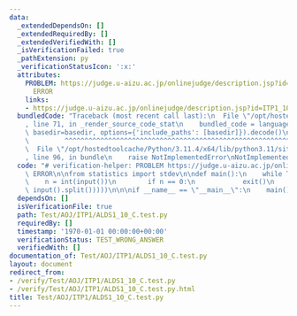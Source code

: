 ```yaml
---
data:
  _extendedDependsOn: []
  _extendedRequiredBy: []
  _extendedVerifiedWith: []
  _isVerificationFailed: true
  _pathExtension: py
  _verificationStatusIcon: ':x:'
  attributes:
    PROBLEM: https://judge.u-aizu.ac.jp/onlinejudge/description.jsp?id=ITP1_10_C&lang=ja
      ERROR
    links:
    - https://judge.u-aizu.ac.jp/onlinejudge/description.jsp?id=ITP1_10_C&lang=ja
  bundledCode: "Traceback (most recent call last):\n  File \"/opt/hostedtoolcache/Python/3.11.4/x64/lib/python3.11/site-packages/onlinejudge_verify/documentation/build.py\"\
    , line 71, in _render_source_code_stat\n    bundled_code = language.bundle(stat.path,\
    \ basedir=basedir, options={'include_paths': [basedir]}).decode()\n          \
    \         ^^^^^^^^^^^^^^^^^^^^^^^^^^^^^^^^^^^^^^^^^^^^^^^^^^^^^^^^^^^^^^^^^^^^^^^^^^^^^^^^^\n\
    \  File \"/opt/hostedtoolcache/Python/3.11.4/x64/lib/python3.11/site-packages/onlinejudge_verify/languages/python.py\"\
    , line 96, in bundle\n    raise NotImplementedError\nNotImplementedError\n"
  code: "# verification-helper: PROBLEM https://judge.u-aizu.ac.jp/onlinejudge/description.jsp?id=ITP1_10_C&lang=ja\
    \ ERROR\n\nfrom statistics import stdev\n\ndef main():\n    while True:\n    \
    \    n = int(input())\n        if n == 0:\n            exit()\n        print(stdev(list(map(int,\
    \ input().split()))))\n\n\nif __name__ == \"__main__\":\n    main()"
  dependsOn: []
  isVerificationFile: true
  path: Test/AOJ/ITP1/ALDS1_10_C.test.py
  requiredBy: []
  timestamp: '1970-01-01 00:00:00+00:00'
  verificationStatus: TEST_WRONG_ANSWER
  verifiedWith: []
documentation_of: Test/AOJ/ITP1/ALDS1_10_C.test.py
layout: document
redirect_from:
- /verify/Test/AOJ/ITP1/ALDS1_10_C.test.py
- /verify/Test/AOJ/ITP1/ALDS1_10_C.test.py.html
title: Test/AOJ/ITP1/ALDS1_10_C.test.py
---
```

